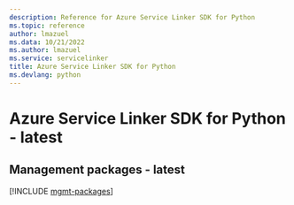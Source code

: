 ```yaml
---
description: Reference for Azure Service Linker SDK for Python
ms.topic: reference
author: lmazuel
ms.data: 10/21/2022
ms.author: lmazuel
ms.service: servicelinker
title: Azure Service Linker SDK for Python
ms.devlang: python
---
```

# Azure Service Linker SDK for Python - latest

## Management packages - latest
[!INCLUDE [mgmt-packages](service-linker-mgmt-index.md)]